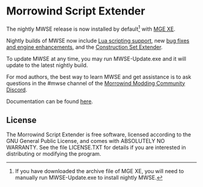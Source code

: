 # Morrowind Script Extender

The nightly MWSE release is now installed by default[^1] with [MGE XE](https://www.nexusmods.com/morrowind/mods/41102).

[^1]: If you have downloaded the archive file of MGE XE, you will need to manually run MWSE-Update.exe to install nightly MWSE.

Nightly builds of MWSE now include [Lua scripting support](https://mwse.github.io/MWSE/guides/introduction/), new [bug fixes and engine enhancements](https://mwse.github.io/MWSE/references/general/patches/), and the [Construction Set Extender](https://mwse.github.io/MWSE/references/general/csse/).  

To update MWSE at any time, you may run MWSE-Update.exe and it will update to the latest nightly build.

For mod authors, the best way to learn MWSE and get assistance is to ask questions in the #mwse channel of the [Morrowind Modding Community Discord](https://discord.gg/nTF2PZR).

Documentation can be found [here](https://mwse.github.io/MWSE/).

## License
The Morrowind Script Extender is free software, licensed according to the GNU General Public License, and comes with ABSOLUTELY NO WARRANTY. See the file LICENSE.TXT for details if you are interested in distributing or modifying the program.
